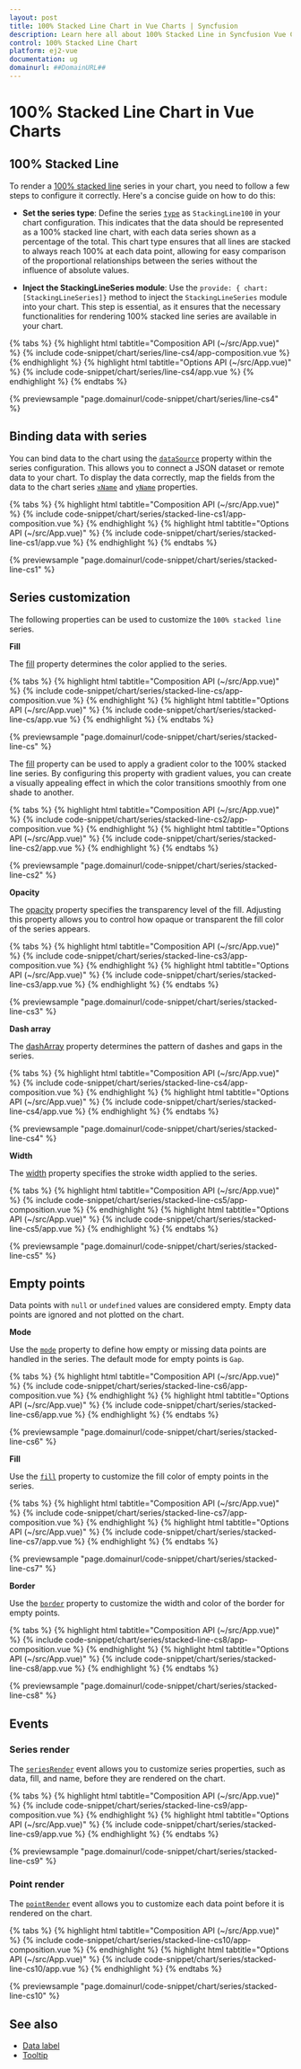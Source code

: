 ```yaml
---
layout: post
title: 100% Stacked Line Chart in Vue Charts | Syncfusion
description: Learn here all about 100% Stacked Line in Syncfusion Vue Charts component of Syncfusion Essential JS 2 and more.
control: 100% Stacked Line Chart
platform: ej2-vue
documentation: ug
domainurl: ##DomainURL##
---
```


# 100% Stacked Line Chart in Vue Charts

## 100% Stacked Line

To render a [100% stacked line](https://www.syncfusion.com/vue-components/vue-charts/chart-types/100-stacked-line-chart) series in your chart, you need to follow a few steps to configure it correctly. Here's a concise guide on how to do this:
 
* **Set the series type**: Define the series [`type`](https://ej2.syncfusion.com/vue/documentation/api/chart/series/#type) as `StackingLine100` in your chart configuration. This indicates that the data should be represented as a 100% stacked line chart, with each data series shown as a percentage of the total. This chart type ensures that all lines are stacked to always reach 100% at each data point, allowing for easy comparison of the proportional relationships between the series without the influence of absolute values.

* **Inject the StackingLineSeries module**: Use the `provide: { chart: [StackingLineSeries]}` method to inject the `StackingLineSeries` module into your chart. This step is essential, as it ensures that the necessary functionalities for rendering 100% stacked line series are available in your chart.

{% tabs %}
{% highlight html tabtitle="Composition API (~/src/App.vue)" %}
{% include code-snippet/chart/series/line-cs4/app-composition.vue %}
{% endhighlight %}
{% highlight html tabtitle="Options API (~/src/App.vue)" %}
{% include code-snippet/chart/series/line-cs4/app.vue %}
{% endhighlight %}
{% endtabs %}
        
{% previewsample "page.domainurl/code-snippet/chart/series/line-cs4" %}

## Binding data with series

You can bind data to the chart using the [`dataSource`](https://ej2.syncfusion.com/vue/documentation/api/chart/series/#datasource) property within the series configuration. This allows you to connect a JSON dataset or remote data to your chart. To display the data correctly, map the fields from the data to the chart series [`xName`](https://ej2.syncfusion.com/vue/documentation/api/chart/series/#xname) and [`yName`](https://ej2.syncfusion.com/vue/documentation/api/chart/series/#yname) properties.

{% tabs %}
{% highlight html tabtitle="Composition API (~/src/App.vue)" %}
{% include code-snippet/chart/series/stacked-line-cs1/app-composition.vue %}
{% endhighlight %}
{% highlight html tabtitle="Options API (~/src/App.vue)" %}
{% include code-snippet/chart/series/stacked-line-cs1/app.vue %}
{% endhighlight %}
{% endtabs %}
        
{% previewsample "page.domainurl/code-snippet/chart/series/stacked-line-cs1" %}

## Series customization

The following properties can be used to customize the `100% stacked line` series.

**Fill**

The [fill](https://ej2.syncfusion.com/vue/documentation/api/chart/series/#fill) property determines the color applied to the series.

{% tabs %}
{% highlight html tabtitle="Composition API (~/src/App.vue)" %}
{% include code-snippet/chart/series/stacked-line-cs/app-composition.vue %}
{% endhighlight %}
{% highlight html tabtitle="Options API (~/src/App.vue)" %}
{% include code-snippet/chart/series/stacked-line-cs/app.vue %}
{% endhighlight %}
{% endtabs %}
        
{% previewsample "page.domainurl/code-snippet/chart/series/stacked-line-cs" %}

The [fill](https://ej2.syncfusion.com/vue/documentation/api/chart/series/#fill) property can be used to apply a gradient color to the 100% stacked line series. By configuring this property with gradient values, you can create a visually appealing effect in which the color transitions smoothly from one shade to another.

{% tabs %}
{% highlight html tabtitle="Composition API (~/src/App.vue)" %}
{% include code-snippet/chart/series/stacked-line-cs2/app-composition.vue %}
{% endhighlight %}
{% highlight html tabtitle="Options API (~/src/App.vue)" %}
{% include code-snippet/chart/series/stacked-line-cs2/app.vue %}
{% endhighlight %}
{% endtabs %}
        
{% previewsample "page.domainurl/code-snippet/chart/series/stacked-line-cs2" %}

**Opacity**

The [opacity](https://ej2.syncfusion.com/vue/documentation/api/chart/series/#opacity) property specifies the transparency level of the fill. Adjusting this property allows you to control how opaque or transparent the fill color of the series appears.

{% tabs %}
{% highlight html tabtitle="Composition API (~/src/App.vue)" %}
{% include code-snippet/chart/series/stacked-line-cs3/app-composition.vue %}
{% endhighlight %}
{% highlight html tabtitle="Options API (~/src/App.vue)" %}
{% include code-snippet/chart/series/stacked-line-cs3/app.vue %}
{% endhighlight %}
{% endtabs %}
        
{% previewsample "page.domainurl/code-snippet/chart/series/stacked-line-cs3" %}

**Dash array**

The [dashArray](https://ej2.syncfusion.com/vue/documentation/api/chart/series/#dasharray) property determines the pattern of dashes and gaps in the series.

{% tabs %}
{% highlight html tabtitle="Composition API (~/src/App.vue)" %}
{% include code-snippet/chart/series/stacked-line-cs4/app-composition.vue %}
{% endhighlight %}
{% highlight html tabtitle="Options API (~/src/App.vue)" %}
{% include code-snippet/chart/series/stacked-line-cs4/app.vue %}
{% endhighlight %}
{% endtabs %}
        
{% previewsample "page.domainurl/code-snippet/chart/series/stacked-line-cs4" %}

**Width**

The [width](https://ej2.syncfusion.com/vue/documentation/api/chart/series/#width) property specifies the stroke width applied to the series.

{% tabs %}
{% highlight html tabtitle="Composition API (~/src/App.vue)" %}
{% include code-snippet/chart/series/stacked-line-cs5/app-composition.vue %}
{% endhighlight %}
{% highlight html tabtitle="Options API (~/src/App.vue)" %}
{% include code-snippet/chart/series/stacked-line-cs5/app.vue %}
{% endhighlight %}
{% endtabs %}
        
{% previewsample "page.domainurl/code-snippet/chart/series/stacked-line-cs5" %}

## Empty points

Data points with `null` or `undefined` values are considered empty. Empty data points are ignored and not plotted on the chart.

**Mode**

Use the [`mode`](https://ej2.syncfusion.com/vue/documentation/api/chart/emptyPointSettings/#mode) property to define how empty or missing data points are handled in the series. The default mode for empty points is `Gap`.

{% tabs %}
{% highlight html tabtitle="Composition API (~/src/App.vue)" %}
{% include code-snippet/chart/series/stacked-line-cs6/app-composition.vue %}
{% endhighlight %}
{% highlight html tabtitle="Options API (~/src/App.vue)" %}
{% include code-snippet/chart/series/stacked-line-cs6/app.vue %}
{% endhighlight %}
{% endtabs %}
        
{% previewsample "page.domainurl/code-snippet/chart/series/stacked-line-cs6" %}

**Fill**

Use the [`fill`](https://ej2.syncfusion.com/vue/documentation/api/chart/emptyPointSettings/#fill) property to customize the fill color of empty points in the series.

{% tabs %}
{% highlight html tabtitle="Composition API (~/src/App.vue)" %}
{% include code-snippet/chart/series/stacked-line-cs7/app-composition.vue %}
{% endhighlight %}
{% highlight html tabtitle="Options API (~/src/App.vue)" %}
{% include code-snippet/chart/series/stacked-line-cs7/app.vue %}
{% endhighlight %}
{% endtabs %}
        
{% previewsample "page.domainurl/code-snippet/chart/series/stacked-line-cs7" %}

**Border**

Use the [`border`](https://ej2.syncfusion.com/vue/documentation/api/chart/emptyPointSettings/#border) property to customize the width and color of the border for empty points.

{% tabs %}
{% highlight html tabtitle="Composition API (~/src/App.vue)" %}
{% include code-snippet/chart/series/stacked-line-cs8/app-composition.vue %}
{% endhighlight %}
{% highlight html tabtitle="Options API (~/src/App.vue)" %}
{% include code-snippet/chart/series/stacked-line-cs8/app.vue %}
{% endhighlight %}
{% endtabs %}
        
{% previewsample "page.domainurl/code-snippet/chart/series/stacked-line-cs8" %}

## Events

### Series render

The [`seriesRender`](https://ej2.syncfusion.com/vue/documentation/api/chart#seriesrender) event allows you to customize series properties, such as data, fill, and name, before they are rendered on the chart.

{% tabs %}
{% highlight html tabtitle="Composition API (~/src/App.vue)" %}
{% include code-snippet/chart/series/stacked-line-cs9/app-composition.vue %}
{% endhighlight %}
{% highlight html tabtitle="Options API (~/src/App.vue)" %}
{% include code-snippet/chart/series/stacked-line-cs9/app.vue %}
{% endhighlight %}
{% endtabs %}
        
{% previewsample "page.domainurl/code-snippet/chart/series/stacked-line-cs9" %}

### Point render

The [`pointRender`](https://ej2.syncfusion.com/vue/documentation/api/chart#pointrender) event allows you to customize each data point before it is rendered on the chart.

{% tabs %}
{% highlight html tabtitle="Composition API (~/src/App.vue)" %}
{% include code-snippet/chart/series/stacked-line-cs10/app-composition.vue %}
{% endhighlight %}
{% highlight html tabtitle="Options API (~/src/App.vue)" %}
{% include code-snippet/chart/series/stacked-line-cs10/app.vue %}
{% endhighlight %}
{% endtabs %}
        
{% previewsample "page.domainurl/code-snippet/chart/series/stacked-line-cs10" %}

## See also

* [Data label](../data-labels/)
* [Tooltip](../tool-tip/)